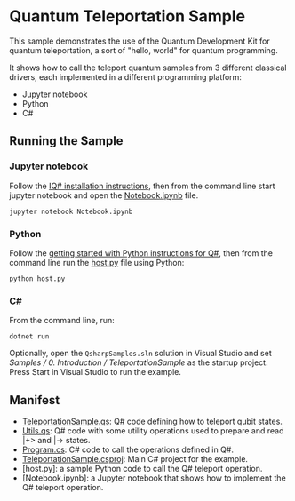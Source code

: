 ﻿# Quantum Teleportation Sample #

This sample demonstrates the use of the Quantum Development Kit for quantum teleportation, a sort of "hello, world" for quantum programming.

It shows how to call the teleport quantum samples from 3 different classical drivers, each implemented in a different programming platform:
* Jupyter notebook
* Python
* C# 

## Running the Sample ##

### Jupyter notebook ###

Follow the [IQ# installation instructions](https://docs.microsoft.com/en-us/quantum/install-guide/jupyter?), then from the command line
start jupyter notebook and open the [Notebook.ipynb](./Notebook.ipynb) file.
```
jupyter notebook Notebook.ipynb
```

### Python ###

Follow the [getting started with Python instructions for Q#](https://docs.microsoft.com/en-us/quantum/install-guide/python?), then from the command line
run the [host.py](./host.py) file using Python:
```
python host.py
```

### C# ###

From the command line, run:
```
dotnet run
```

Optionally, open the `QsharpSamples.sln` solution in Visual Studio and set *Samples / 0. Introduction / TeleportationSample* as the startup project.
Press Start in Visual Studio to run the example.

## Manifest ##

- [TeleportationSample.qs](./TeleportationSample.qs): Q# code defining how to teleport qubit states.
- [Utils.qs](./Utils.qs): Q# code with some utility operations used to prepare and read |+> and |-> states.
- [Program.cs](./Program.cs): C# code to call the operations defined in Q#.
- [TeleportationSample.csproj](./TeleportationSample.csproj): Main C# project for the example.
- [host.py]: a sample Python code to call the Q# teleport operation.
- [Notebook.ipynb]: a Jupyter notebook that shows how to implement the Q# teleport operation.
